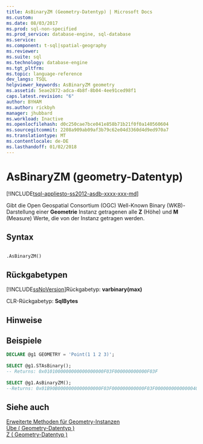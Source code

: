 ```yaml
---
title: AsBinaryZM (Geometry-Datentyp) | Microsoft Docs
ms.custom: 
ms.date: 08/03/2017
ms.prod: sql-non-specified
ms.prod_service: database-engine, sql-database
ms.service: 
ms.component: t-sql|spatial-geography
ms.reviewer: 
ms.suite: sql
ms.technology: database-engine
ms.tgt_pltfrm: 
ms.topic: language-reference
dev_langs: TSQL
helpviewer_keywords: AsBinaryZM geometry
ms.assetid: 5eae2872-adca-4b8f-8b04-4ee91ced98f1
caps.latest.revision: "6"
author: BYHAM
ms.author: rickbyh
manager: jhubbard
ms.workload: Inactive
ms.openlocfilehash: d0c250cae7bce041e858b71b21f0f0a140560604
ms.sourcegitcommit: 2208a909ab09af3b79c62e04d3360d4d9ed970a7
ms.translationtype: MT
ms.contentlocale: de-DE
ms.lasthandoff: 01/02/2018
---
```

# <a name="asbinaryzm-geometry-datatype"></a>AsBinaryZM (geometry-Datentyp)
[!INCLUDE[tsql-appliesto-ss2012-asdb-xxxx-xxx-md](../../includes/tsql-appliesto-ss2012-asdb-xxxx-xxx-md.md)]

Gibt die Open Geospatial Consortium (OGC) Well-Known Binary (WKB)-Darstellung einer **Geometrie** Instanz getragenen alle **Z** (Höhe) und **M** (Measure) Werte, die von der Instanz getragen werden.
  
## <a name="syntax"></a>Syntax  
  
```  
  
.AsBinaryZM()  
```  
  
## <a name="return-types"></a>Rückgabetypen  
 [!INCLUDE[ssNoVersion](../../includes/ssnoversion-md.md)]Rückgabetyp: **varbinary(max)**  
  
 CLR-Rückgabetyp: **SqlBytes**  
  
## <a name="remarks"></a>Hinweise  
  
## <a name="examples"></a>Beispiele  
  
```sql  
DECLARE @g1 GEOMETRY = 'Point(1 1 2 3)';  
  
SELECT @g1.STAsBinary();  
-- Returns: 0x0101000000000000000000F03F000000000000F03F  
  
SELECT @g1.AsBinaryZM();  
--Returns: 0x01B90B0000000000000000F03F000000000000F03F00000000000000400000000000000840  
```  
  
## <a name="see-also"></a>Siehe auch  
 [Erweiterte Methoden für Geometry-Instanzen](../../t-sql/spatial-geometry/extended-methods-on-geometry-instances.md)   
 [Übe &#40; Geometry-Datentyp &#41;](../../t-sql/spatial-geometry/m-geometry-data-type.md)   
 [Z &#40; Geometry-Datentyp &#41;](../../t-sql/spatial-geometry/z-geometry-data-type.md)  
  
  

